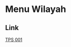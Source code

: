 # Menu Wilayah

## Link

[TPS 001](https://github.com/gigit-pemilu/pemilu-2024-65-kalimantan-utara/tree/main/pileg-dpr/hitung-suara/sub/65-kalimantan-utara/sub/04-tana-tidung/sub/05-muruk-rian/sub/2003-balayan-ari/sub/001-tps)

